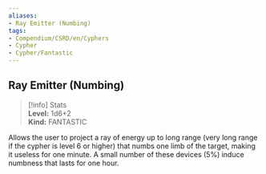 ```yaml
---
aliases:
- Ray Emitter (Numbing)
tags:
- Compendium/CSRD/en/Cyphers
- Cypher
- Cypher/Fantastic
---
```


  
## Ray Emitter (Numbing)  
>[!info] Stats  
> **Level:** 1d6+2  
> **Kind:** FANTASTIC
  
Allows the user to project a ray of energy up to long range (very long range if the cypher is level 6 or higher) that numbs one limb of the target, making it useless for one minute. A small number of these devices (5%) induce numbness that lasts for one hour.